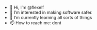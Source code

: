- 👋 Hi, I’m @flexelf
- 👀 I’m interested in making software safer.
- 🌱 I’m currently learning all sorts of things
- 📫 How to reach me: dont
